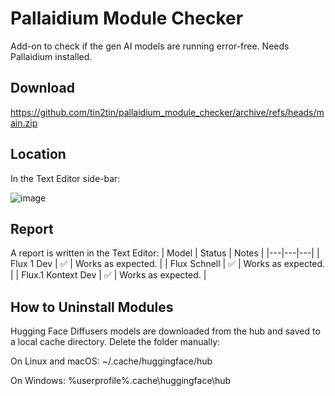 # Pallaidium Module Checker
Add-on to check if the gen AI models are running error-free. Needs Pallaidium installed. 

## Download
https://github.com/tin2tin/pallaidium_module_checker/archive/refs/heads/main.zip

## Location 
In the Text Editor side-bar:

![image](https://github.com/user-attachments/assets/7dec5ead-c6d0-4846-a1ef-03c3ee47ecd0)

## Report
A report is written in the Text Editor:
| Model | Status | Notes |
|---|---|---|
| Flux 1 Dev | ✅ | Works as expected. |
| Flux Schnell | ✅ | Works as expected. |
| Flux.1 Kontext Dev | ✅ | Works as expected. |

## How to Uninstall Modules
Hugging Face Diffusers models are downloaded from the hub and saved to a local cache directory. Delete the folder manually:

On Linux and macOS: ~/.cache/huggingface/hub

On Windows: %userprofile%\.cache\huggingface\hub
